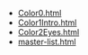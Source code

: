 * [Color0.html](Color0.html)
* [Color1Intro.html](Color1Intro.html)
* [Color2Eyes.html](Color2Eyes.html)
* [master-list.html](master-list.html)